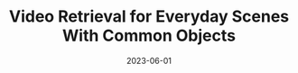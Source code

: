 ---
title: "Video Retrieval for Everyday Scenes With Common Objects"
collection: publications
permalink: /publication/2023-QIK_V
date: 2023-06-01
paperurl: https://drive.google.com/file/d/16M-4TGhZvlDYGwpvCLmPW1uFOFoljJ41/view
github: 'https://github.com/MU-Data-Science/QIK.git'
citation: '<b>Arun Zachariah</b>, and Praveen Rao - &quot;Video Retrieval for Everyday Scenes with Common Objects.&quot; <i>Annual ACM International Conference on Multimedia Retrieval (ICMR 2023)</i>, Greece, 2023.'
---